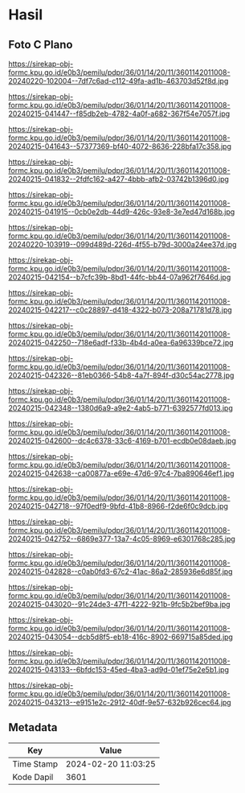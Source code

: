 # Hasil

## Foto C Plano

https://sirekap-obj-formc.kpu.go.id/e0b3/pemilu/pdpr/36/01/14/20/11/3601142011008-20240220-102004--7df7c6ad-c112-49fa-ad1b-463703d52f8d.jpg

https://sirekap-obj-formc.kpu.go.id/e0b3/pemilu/pdpr/36/01/14/20/11/3601142011008-20240215-041447--f85db2eb-4782-4a0f-a682-367f54e7057f.jpg

https://sirekap-obj-formc.kpu.go.id/e0b3/pemilu/pdpr/36/01/14/20/11/3601142011008-20240215-041643--57377369-bf40-4072-8636-228bfa17c358.jpg

https://sirekap-obj-formc.kpu.go.id/e0b3/pemilu/pdpr/36/01/14/20/11/3601142011008-20240215-041832--2fdfc162-a427-4bbb-afb2-03742b1396d0.jpg

https://sirekap-obj-formc.kpu.go.id/e0b3/pemilu/pdpr/36/01/14/20/11/3601142011008-20240215-041915--0cb0e2db-44d9-426c-93e8-3e7ed47d168b.jpg

https://sirekap-obj-formc.kpu.go.id/e0b3/pemilu/pdpr/36/01/14/20/11/3601142011008-20240220-103919--099d489d-226d-4f55-b79d-3000a24ee37d.jpg

https://sirekap-obj-formc.kpu.go.id/e0b3/pemilu/pdpr/36/01/14/20/11/3601142011008-20240215-042154--b7cfc39b-8bd1-44fc-bb44-07a962f7646d.jpg

https://sirekap-obj-formc.kpu.go.id/e0b3/pemilu/pdpr/36/01/14/20/11/3601142011008-20240215-042217--c0c28897-d418-4322-b073-208a71781d78.jpg

https://sirekap-obj-formc.kpu.go.id/e0b3/pemilu/pdpr/36/01/14/20/11/3601142011008-20240215-042250--718e6adf-f33b-4b4d-a0ea-6a96339bce72.jpg

https://sirekap-obj-formc.kpu.go.id/e0b3/pemilu/pdpr/36/01/14/20/11/3601142011008-20240215-042326--81eb0366-54b8-4a7f-894f-d30c54ac2778.jpg

https://sirekap-obj-formc.kpu.go.id/e0b3/pemilu/pdpr/36/01/14/20/11/3601142011008-20240215-042348--1380d6a9-a9e2-4ab5-b771-6392577fd013.jpg

https://sirekap-obj-formc.kpu.go.id/e0b3/pemilu/pdpr/36/01/14/20/11/3601142011008-20240215-042600--dc4c6378-33c6-4169-b701-ecdb0e08daeb.jpg

https://sirekap-obj-formc.kpu.go.id/e0b3/pemilu/pdpr/36/01/14/20/11/3601142011008-20240215-042638--ca00877a-e69e-47d6-97c4-7ba890646ef1.jpg

https://sirekap-obj-formc.kpu.go.id/e0b3/pemilu/pdpr/36/01/14/20/11/3601142011008-20240215-042718--97f0edf9-9bfd-41b8-8966-f2de6f0c9dcb.jpg

https://sirekap-obj-formc.kpu.go.id/e0b3/pemilu/pdpr/36/01/14/20/11/3601142011008-20240215-042752--6869e377-13a7-4c05-8969-e6301768c285.jpg

https://sirekap-obj-formc.kpu.go.id/e0b3/pemilu/pdpr/36/01/14/20/11/3601142011008-20240215-042828--c0ab0fd3-67c2-41ac-86a2-285936e6d85f.jpg

https://sirekap-obj-formc.kpu.go.id/e0b3/pemilu/pdpr/36/01/14/20/11/3601142011008-20240215-043020--91c24de3-47f1-4222-921b-9fc5b2bef9ba.jpg

https://sirekap-obj-formc.kpu.go.id/e0b3/pemilu/pdpr/36/01/14/20/11/3601142011008-20240215-043054--dcb5d8f5-eb18-416c-8902-669715a85ded.jpg

https://sirekap-obj-formc.kpu.go.id/e0b3/pemilu/pdpr/36/01/14/20/11/3601142011008-20240215-043133--6bfdc153-45ed-4ba3-ad9d-01ef75e2e5b1.jpg

https://sirekap-obj-formc.kpu.go.id/e0b3/pemilu/pdpr/36/01/14/20/11/3601142011008-20240215-043213--e9151e2c-2912-40df-9e57-632b926cec64.jpg


## Metadata

| Key        | Value               |
| ---------- | ------------------- |
| Time Stamp | 2024-02-20 11:03:25 |
| Kode Dapil | 3601                |



